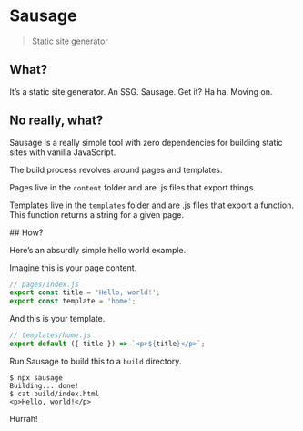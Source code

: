 # Sausage

> Static site generator

## What?

It’s a static site generator. An SSG. Sausage. Get it? Ha ha. Moving on.

## No really, what?

Sausage is a really simple tool with zero dependencies for building static sites with vanilla JavaScript.

The build process revolves around pages and templates.

Pages live in the `content` folder and are .js files that export things.

Templates live in the `templates` folder and are .js files that export a function. This function returns a string for a given page.

## How?

Here’s an absurdly simple hello world example.

Imagine this is your page content.

```js
// pages/index.js
export const title = 'Hello, world!';
export const template = 'home';
```

And this is your template.

```js
// templates/home.js
export default ({ title }) => `<p>${title}</p>`;
```

Run Sausage to build this to a `build` directory.

```shell
$ npx sausage
Building... done!
$ cat build/index.html
<p>Hello, world!</p>
```

Hurrah!
